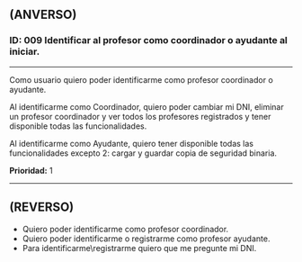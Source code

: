 ## (ANVERSO)
### ID: 009 Identificar al profesor como coordinador o ayudante al iniciar.
---

Como usuario quiero poder identificarme como profesor coordinador o ayudante.


Al identificarme como Coordinador, quiero poder cambiar mi DNI, eliminar un profesor coordinador y ver todos los profesores registrados y tener disponible todas las funcionalidades.

Al identificarme como Ayudante, quiero tener disponible todas las funcionalidades excepto 2: cargar y guardar copia de seguridad binaria.

**Prioridad:** 1

---
## (REVERSO)
* Quiero poder identificarme como profesor coordinador.
* Quiero poder identificarme o registrarme como profesor ayudante.
* Para identificarme\registrarme quiero que me pregunte mi DNI.
